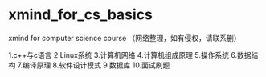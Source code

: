 # xmind_for_cs_basics
xmind for computer science course （网络整理，如有侵权，请联系删）

1.c++与c语言
2.Linux系统
3.计算机网络
4.计算机组成原理
5.操作系统
6.数据结构
7.编译原理
8.软件设计模式
9.数据库
10.面试刷题
